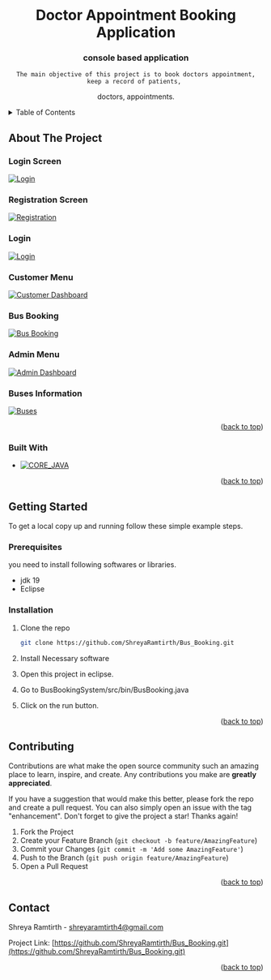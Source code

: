 <a name="readme-top"></a>

<br />
<div align="center">
  <H1>Doctor Appointment Booking Application</H1>

<h3 align="center">console based application</h3>

  <p align="center">
    
    The main objective of this project is to book doctors appointment, keep a record of patients, 
doctors, appointments.
  </p>
</div>



<!-- TABLE OF CONTENTS -->
<details>
  <summary>Table of Contents</summary>
  <ol>
    <li>
      <a href="#about-the-project">About The Project</a>
      <ul>
        <li><a href="#built-with">Built With</a></li>
      </ul>
    </li>
    <li>
      <a href="#getting-started">Getting Started</a>
      <ul>
        <li><a href="#prerequisites">Prerequisites</a></li>
        <li><a href="#installation">Installation</a></li>
      </ul>
    </li>
  </ol>
</details>



<!-- ABOUT THE PROJECT -->
## About The Project
### Login Screen
[![Login][login-screenshot]](https://raw.githubusercontent.com/ShreyaRamtirth/Bus_Booking/main/images/1.jpg)

### Registration Screen
[![Registration][registration-screenshot]](https://raw.githubusercontent.com/Ashutosh-Pawar/DoctorAppointmentBooking/main/images/add%20doctor.png)

### Login
[![Login][login-screenshot]](https://raw.githubusercontent.com/ShreyaRamtirth/Bus_Booking/main/images/3.jpg)

### Customer Menu
[![Customer Dashboard][customer-dashboard-screenshot]](https://raw.githubusercontent.com/ShreyaRamtirth/Bus_Booking/main/images/4.jpg)

### Bus Booking
[![Bus Booking][busBooking-screenshot]](https://raw.githubusercontent.com/ShreyaRamtirth/Bus_Booking/main/images/5.jpg)

### Admin Menu
[![Admin Dashboard][admin-dashboard-screenshot]](https://raw.githubusercontent.com/ShreyaRamtirth/Bus_Booking/main/images/6.jpg)

### Buses Information
[![Buses][buses-screenshot]](https://raw.githubusercontent.com/ShreyaRamtirth/Bus_Booking/main/images/7.jpg)



<p align="right">(<a href="#readme-top">back to top</a>)</p>



### Built With

* [![CORE_JAVA][JAVA]][Java]

<p align="right">(<a href="#readme-top">back to top</a>)</p>



<!-- GETTING STARTED -->
## Getting Started

To get a local copy up and running follow these simple example steps.

### Prerequisites

you need to install following softwares or libraries.

* jdk 19
* Eclipse

### Installation

1. Clone the repo

   ```sh
   git clone https://github.com/ShreyaRamtirth/Bus_Booking.git
   ```
2. Install Necessary software

3. Open this project in eclipse.

4. Go to BusBookingSystem/src/bin/BusBooking.java

5. Click on the run button.

<p align="right">(<a href="#readme-top">back to top</a>)</p>

<!-- CONTRIBUTING -->
## Contributing

Contributions are what make the open source community such an amazing place to learn, inspire, and create. Any contributions you make are **greatly appreciated**.

If you have a suggestion that would make this better, please fork the repo and create a pull request. You can also simply open an issue with the tag "enhancement".
Don't forget to give the project a star! Thanks again!

1. Fork the Project
2. Create your Feature Branch (`git checkout -b feature/AmazingFeature`)
3. Commit your Changes (`git commit -m 'Add some AmazingFeature'`)
4. Push to the Branch (`git push origin feature/AmazingFeature`)
5. Open a Pull Request

<p align="right">(<a href="#readme-top">back to top</a>)</p>


## Contact

Shreya Ramtirth - shreyaramtirth4@gmail.com

Project Link: [https://github.com/ShreyaRamtirth/Bus_Booking.git](https://github.com/ShreyaRamtirth/Bus_Booking.git)

<p align="right">(<a href="#readme-top">back to top</a>)</p>


<!-- MARKDOWN LINKS & IMAGES -->

[JAVA]: https://encrypted-tbn0.gstatic.com/images?q=tbn:ANd9GcTNx20PHLxKaDlz35mW_neWjCUoco_IqBYKRlNy6tM&s
[login-screenshot]: https://raw.githubusercontent.com/Ashutosh-Pawar/DoctorAppointmentBooking/main/images/login%20screen.png
[registration-screenshot]: https://raw.githubusercontent.com/ShreyaRamtirth/Bus_Booking/main/images/2.jpg
[login-screenshot]: https://raw.githubusercontent.com/ShreyaRamtirth/Bus_Booking/main/images/3.jpg
[customer-dashboard-screenshot]: https://raw.githubusercontent.com/ShreyaRamtirth/Bus_Booking/main/images/4.jpg
[busBooking-screenshot]: https://raw.githubusercontent.com/ShreyaRamtirth/Bus_Booking/main/images/5.jpg
[admin-dashboard-screenshot]: https://raw.githubusercontent.com/ShreyaRamtirth/Bus_Booking/main/images/6.jpg
[buses-screenshot]: https://raw.githubusercontent.com/ShreyaRamtirth/Bus_Booking/main/images/7.jpg
